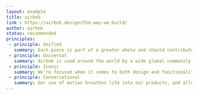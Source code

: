 ```yaml
---
layout: example
title: airbnb
link : https://airbnb.design/the-way-we-build/
author: airbnb
status: recommended
principles:
 - principle: Unified
   summary: Each piece is part of a greater whole and should contribute positively to the system at scale. There should be no isolated features or outliers.
 - principle: Universal
   summary: Airbnb is used around the world by a wide global community. Our products and visual language should be welcoming and accessible.
 - principle: Iconic
   summary: We’re focused when it comes to both design and functionality. Our work should speak boldly and clearly to this focus.
 - principle: Conversational
   summary: Our use of motion breathes life into our products, and allows us to communicate with users in easily understood ways.
---
```

